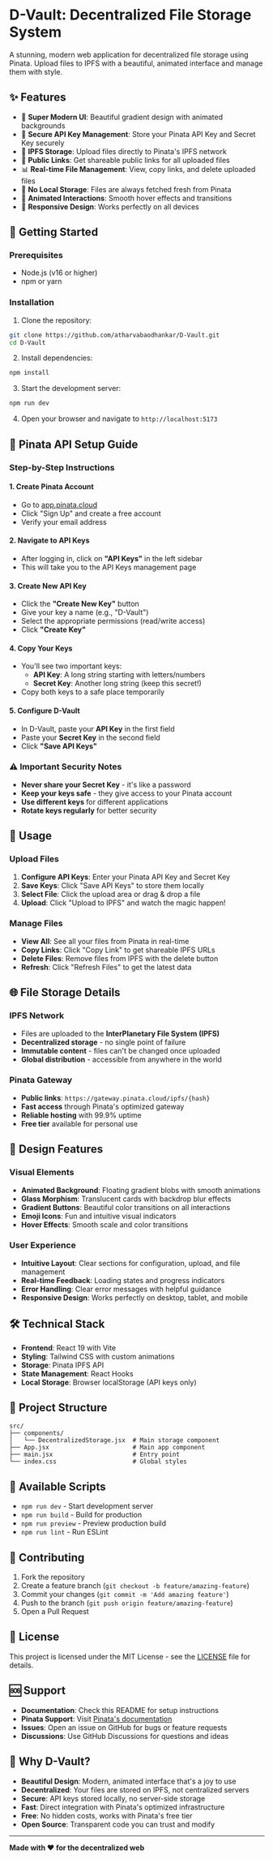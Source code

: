 # D-Vault: Decentralized File Storage System

A stunning, modern web application for decentralized file storage using Pinata. Upload files to IPFS with a beautiful, animated interface and manage them with style.

## ✨ Features

- 🎨 **Super Modern UI**: Beautiful gradient design with animated backgrounds
- 🔐 **Secure API Key Management**: Store your Pinata API Key and Secret Key securely
- 📁 **IPFS Storage**: Upload files directly to Pinata's IPFS network
- 🔗 **Public Links**: Get shareable public links for all uploaded files
- 📊 **Real-time File Management**: View, copy links, and delete uploaded files
- 💾 **No Local Storage**: Files are always fetched fresh from Pinata
- 🚀 **Animated Interactions**: Smooth hover effects and transitions
- 📱 **Responsive Design**: Works perfectly on all devices

## 🚀 Getting Started

### Prerequisites

- Node.js (v16 or higher)
- npm or yarn

### Installation

1. Clone the repository:
```bash
git clone https://github.com/atharvabaodhankar/D-Vault.git
cd D-Vault
```

2. Install dependencies:
```bash
npm install
```

3. Start the development server:
```bash
npm run dev
```

4. Open your browser and navigate to `http://localhost:5173`

## 🔑 Pinata API Setup Guide

### Step-by-Step Instructions

#### 1. Create Pinata Account
- Go to [app.pinata.cloud](https://app.pinata.cloud/)
- Click "Sign Up" and create a free account
- Verify your email address

#### 2. Navigate to API Keys
- After logging in, click on **"API Keys"** in the left sidebar
- This will take you to the API Keys management page

#### 3. Create New API Key
- Click the **"Create New Key"** button
- Give your key a name (e.g., "D-Vault")
- Select the appropriate permissions (read/write access)
- Click **"Create Key"**

#### 4. Copy Your Keys
- You'll see two important keys:
  - **API Key**: A long string starting with letters/numbers
  - **Secret Key**: Another long string (keep this secret!)
- Copy both keys to a safe place temporarily

#### 5. Configure D-Vault
- In D-Vault, paste your **API Key** in the first field
- Paste your **Secret Key** in the second field
- Click **"Save API Keys"**

### ⚠️ Important Security Notes

- **Never share your Secret Key** - it's like a password
- **Keep your keys safe** - they give access to your Pinata account
- **Use different keys** for different applications
- **Rotate keys regularly** for better security

## 🎯 Usage

### Upload Files
1. **Configure API Keys**: Enter your Pinata API Key and Secret Key
2. **Save Keys**: Click "Save API Keys" to store them locally
3. **Select File**: Click the upload area or drag & drop a file
4. **Upload**: Click "Upload to IPFS" and watch the magic happen!

### Manage Files
- **View All**: See all your files from Pinata in real-time
- **Copy Links**: Click "Copy Link" to get shareable IPFS URLs
- **Delete Files**: Remove files from IPFS with the delete button
- **Refresh**: Click "Refresh Files" to get the latest data

## 🌐 File Storage Details

### IPFS Network
- Files are uploaded to the **InterPlanetary File System (IPFS)**
- **Decentralized storage** - no single point of failure
- **Immutable content** - files can't be changed once uploaded
- **Global distribution** - accessible from anywhere in the world

### Pinata Gateway
- **Public links**: `https://gateway.pinata.cloud/ipfs/{hash}`
- **Fast access** through Pinata's optimized gateway
- **Reliable hosting** with 99.9% uptime
- **Free tier** available for personal use

## 🎨 Design Features

### Visual Elements
- **Animated Background**: Floating gradient blobs with smooth animations
- **Glass Morphism**: Translucent cards with backdrop blur effects
- **Gradient Buttons**: Beautiful color transitions on all interactions
- **Emoji Icons**: Fun and intuitive visual indicators
- **Hover Effects**: Smooth scale and color transitions

### User Experience
- **Intuitive Layout**: Clear sections for configuration, upload, and file management
- **Real-time Feedback**: Loading states and progress indicators
- **Error Handling**: Clear error messages with helpful guidance
- **Responsive Design**: Works perfectly on desktop, tablet, and mobile

## 🛠️ Technical Stack

- **Frontend**: React 19 with Vite
- **Styling**: Tailwind CSS with custom animations
- **Storage**: Pinata IPFS API
- **State Management**: React Hooks
- **Local Storage**: Browser localStorage (API keys only)

## 📁 Project Structure

```
src/
├── components/
│   └── DecentralizedStorage.jsx  # Main storage component
├── App.jsx                       # Main app component
├── main.jsx                      # Entry point
└── index.css                     # Global styles
```

## 🚀 Available Scripts

- `npm run dev` - Start development server
- `npm run build` - Build for production
- `npm run preview` - Preview production build
- `npm run lint` - Run ESLint

## 🤝 Contributing

1. Fork the repository
2. Create a feature branch (`git checkout -b feature/amazing-feature`)
3. Commit your changes (`git commit -m 'Add amazing feature'`)
4. Push to the branch (`git push origin feature/amazing-feature`)
5. Open a Pull Request

## 📄 License

This project is licensed under the MIT License - see the [LICENSE](LICENSE) file for details.

## 🆘 Support

- **Documentation**: Check this README for setup instructions
- **Pinata Support**: Visit [Pinata's documentation](https://docs.pinata.cloud/)
- **Issues**: Open an issue on GitHub for bugs or feature requests
- **Discussions**: Use GitHub Discussions for questions and ideas

## 🌟 Why D-Vault?

- **Beautiful Design**: Modern, animated interface that's a joy to use
- **Decentralized**: Your files are stored on IPFS, not centralized servers
- **Secure**: API keys stored locally, no server-side storage
- **Fast**: Direct integration with Pinata's optimized infrastructure
- **Free**: No hidden costs, works with Pinata's free tier
- **Open Source**: Transparent code you can trust and modify

---

**Made with ❤️ for the decentralized web**
